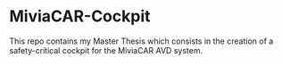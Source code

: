 # MiviaCAR-Cockpit
This repo contains my Master Thesis which consists in the creation of a safety-critical cockpit for the MiviaCAR AVD system. 
